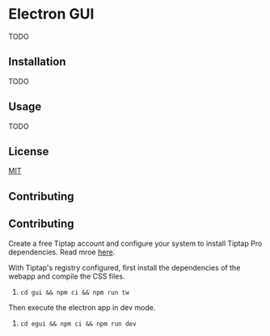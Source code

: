 # Electron GUI

TODO

## Installation

TODO

## Usage

TODO

## License

[MIT](https://choosealicense.com/licenses/mit/)

## Contributing

## Contributing

Create a free Tiptap account and configure your system to install Tiptap Pro
dependencies. Read mroe [here](https://cloud.tiptap.dev/pro-extensions).

With Tiptap's registry configured, first install the dependencies of the webapp
and compile the CSS files.

1. `cd gui && npm ci && npm run tw`

Then execute the electron app in dev mode.

1. `cd egui && npm ci && npm run dev`
